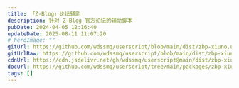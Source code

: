 ```yaml
---
title: 「Z-Blog」论坛辅助
description: 针对 Z-Blog 官方论坛的辅助脚本
pubDate: 2024-04-05 12:16:40
updateDate: 2025-08-11 11:07:20
# heroImage: ""
gitUrl: https://github.com/wdssmq/userscript/blob/main/dist/zbp-xiuno.user.js
gitUrlRaw: https://github.com/wdssmq/userscript/blob/main/dist/zbp-xiuno.user.js?raw=true
cdnUrl: https://cdn.jsdelivr.net/gh/wdssmq/userscript@main/dist/zbp-xiuno.user.js
docUrl: https://github.com/wdssmq/userscript/tree/main/packages/zbp-xiuno#readme
tags: []
---
```


